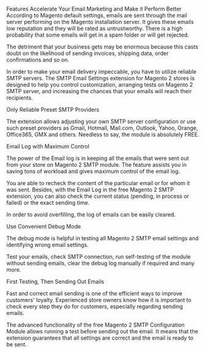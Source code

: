 Features
Accelerate Your Email Marketing and Make it Perform Better
According to Magento default settings, emails are sent through the mail server performing on the Magento installation server. It gives these emails low reputation and they will be rated as untrustworthy. There is a high probability that some emails will get in a spam folder or will get rejected.

The detriment that your business gets may be enormous because this casts doubt on the likelihood of sending invoices, shipping data, order confirmations and so on.

In order to make your email delivery impeccable, you have to utilize reliable SMTP servers. The SMTP Email Settings extension for Magento 2 stores is designed to help you control customization, arranging tests on Magento 2 SMTP server, and increasing the chances that your emails will reach their recipients.


Only Reliable Preset SMTP Providers


The extension allows adjusting your own SMTP server configuration or use such preset providers as Gmail, Hotmail, Mail.com, Outlook, Yahoo, Orange, Office365, GMX and others. Needless to say, the module is absolutely FREE.

Email Log with Maximum Control


The power of the Email log is in keeping all the emails that were sent out from your store on Magento 2 SMTP module. The feature assists you in saving tons of workload and gives maximum control of the email log.

You are able to recheck the content of the particular email or for whom it was sent. Besides, with the Email Log in the free Magento 2 SMTP extension, you can also check the current status (pending, in process or failed) or the exact sending time.

In order to avoid overfilling, the log of emails can be easily cleared.



Use Convenient Debug Mode
 

The debug mode is helpful in testing all Magento 2 SMTP email settings and identifying wrong email settings.

Test your emails, check SMTP connection, run self-testing of the module without sending emails, clear the debug log manually if required and many more.

First Testing, Then Sending Out Emails


Fast and correct email sending is one of the efficient ways to improve customers' loyalty. Experienced store owners know how it is important to check every step they do for customers, especially regarding sending emails.

The advanced functionality of the free Magento 2 SMTP Configuration Module allows running a test before sending out the email. It means that the extension guarantees that all settings are correct and the email is ready to be sent.